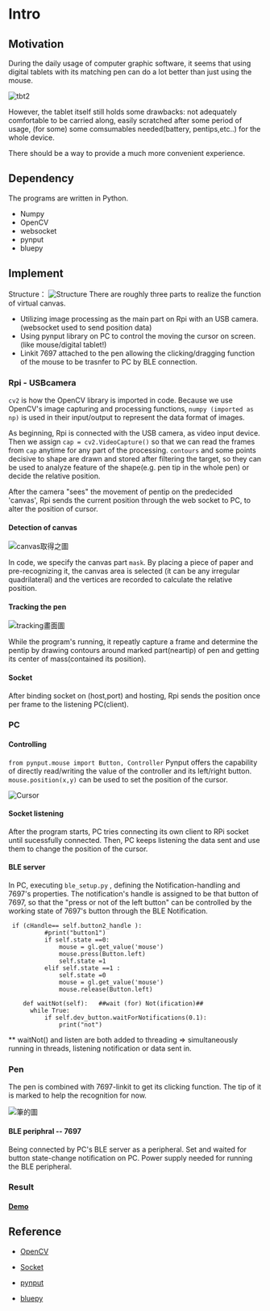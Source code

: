 # Intro
## Motivation
During the daily usage of computer graphic software, it seems that using digital tablets with its matching pen can do a lot better than just using the mouse.

![tbt2](/img/report/tablet2.png)

However, the tablet itself still holds some drawbacks: not adequately comfortable to be carried along, easily scratched after some period of usage, (for some) some comsumables needed(battery, pentips,etc..) for the whole device.

There should be a way to provide a much more convenient experience.

## Dependency
The programs are written in Python.
- Numpy
- OpenCV
- websocket
- pynput
- bluepy

## Implement
 Structure：
![Structure](/img/report/Structure.jpg)
 There are roughly three parts to realize the function of virtual canvas.
   - Utilizing image processing as the main part on Rpi with an USB camera. (websocket used to send position data)
   - Using pynput library on PC to control the moving the cursor on screen. (like mouse/digital tablet!)
   - Linkit 7697 attached to the pen allowing the clicking/dragging function of the mouse to be trasnfer to PC by BLE connection.
   
### Rpi - USBcamera
`cv2` is how the OpenCV library is imported in code. 
Because we use OpenCV's image capturing and processing functions, `numpy (imported as np)` is used in their input/output to represent the data format of images. 

As beginning, Rpi is connected with the USB camera, as video input device.  Then we assign `cap = cv2.VideoCapture()` so that we can read the frames from `cap` anytime for any part of the processing.  `contours` and some points decisive to shape are drawn and stored after filtering the target, so they can be used to analyze feature of the shape(e.g. pen tip in the whole pen) or decide the relative position.

After the camera "sees" the movement of pentip on the predecided 'canvas', Rpi sends the current position through the web socket to PC, to alter the position of cursor.
#### Detection of canvas
![canvas取得之圖](/img/report/canvas.png)

In code, we specify the canvas part `mask`. By placing a piece of paper and pre-recognizing it, the canvas area is selected (it can be any irregular quadrilateral) and the vertices are recorded to calculate the relative position.

#### Tracking the pen
![tracking畫面圖](/img/report/track.jpg)

While the program's running, it repeatly capture a frame and determine the pentip by drawing contours around marked part(neartip) of pen and getting its center of mass(contained its position).

#### Socket
After binding socket on (host,port) and hosting, Rpi sends the position once per frame to the listening PC(client).
### PC
#### Controlling
`from pynput.mouse import Button, Controller`  Pynput offers the capability of directly read/writing the value of the controller and its left/right button.
`mouse.position(x,y)` can be used to set the position of the cursor.

![Cursor](/img/report/cursor1.png)

#### Socket listening
After the program starts, PC tries connecting its own client to RPi socket until sucessfully connected. Then, PC keeps listening the data sent and use them to change the position of the cursor.

#### BLE server
In PC, executing `ble_setup.py` , defining the Notification-handling and 7697's properties. The notification's handle is assigned to be that button of 7697, so that the "press or not of the left button" can be controlled by the working state of 7697's button through the BLE Notification.
  ```
   if (cHandle== self.button2_handle ):
            #print("button1")
            if self.state ==0:
                mouse = gl.get_value('mouse')
                mouse.press(Button.left)
                self.state =1
            elif self.state ==1 :
                self.state =0
                mouse = gl.get_value('mouse')
                mouse.release(Button.left)
  ```
  ``` 
      def waitNot(self):   ##wait (for) Not(ification)##
        while True:
            if self.dev_button.waitForNotifications(0.1):
                print("not")
  ``` 
  
 ** waitNot() and listen are both added to threading => simultaneously running in threads, listening notification or data sent in.
### Pen
The pen is combined with 7697-linkit to get its clicking function.  The tip of it is marked to help the recognition for now.

![筆的圖](/img/report/pen.jpg)
#### BLE periphral -- 7697
Being connected by PC's BLE server as a peripheral. Set and waited for button state-change notification on PC.
Power supply needed for running the BLE peripheral.

### Result
#### [Demo](https://youtu.be/9hrwxrhL5-c)

## Reference
- [OpenCV](https://opencv.org/)

- [Socket](https://docs.python.org/3/library/socket.html)

- [pynput](https://pypi.org/project/pynput/)

- [bluepy](https://ianharvey.github.io/bluepy-doc/)
